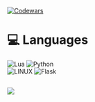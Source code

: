 [![Codewars](https://img.shields.io/badge/Codewars-B1361E?style=for-the-badge&logo=Codewars&logoColor=white)](https://www.codewars.com/users/Zydsonek)

# 💻 Languages
![Lua](https://img.shields.io/badge/lua-%232C2D72.svg?style=for-the-badge&logo=lua&logoColor=white) ![Python](https://img.shields.io/badge/python-3670A0?style=for-the-badge&logo=python&logoColor=ffdd54) <br />
![LINUX](https://img.shields.io/badge/Linux-FCC624?style=for-the-badge&logo=linux&logoColor=black)  ![Flask](https://img.shields.io/badge/flask-%23000.svg?style=for-the-badge&logo=flask&logoColor=white)
##
[![](https://visitcount.itsvg.in/api?id=Zydson&icon=0&color=0)](https://visitcount.itsvg.in)

